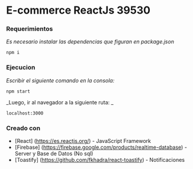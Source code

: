 # E-commerce ReactJs 39530

### Requerimientos

_Es necesario instalar las dependencias que figuran en package.json_

```
npm i
```

### Ejecucion

_Escribir el siguiente comando en la consola:_

```
npm start
```

_Luego, ir al navegador a la siguiente ruta: _

```
localhost:3000
```

### Creado con

* [React] (https://es.reactjs.org/) - JavaScript Framework
* [Firebase] (https://firebase.google.com/products/realtime-database) - Server y Base de Datos (No sql)
* [Toastify] (https://github.com/fkhadra/react-toastify) - Notificaciones